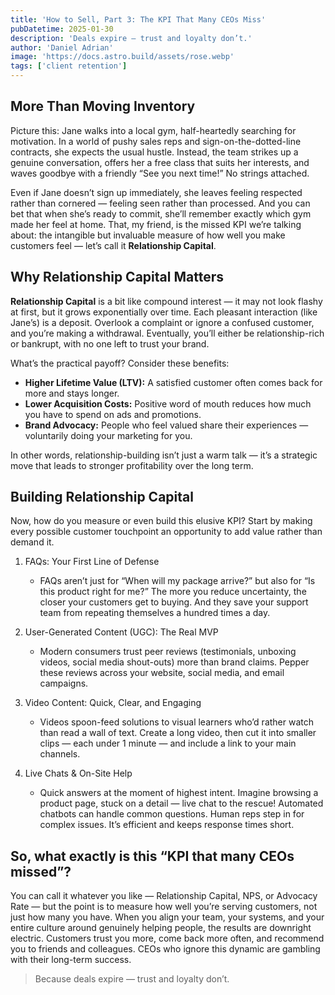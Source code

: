 ```yaml
---
title: 'How to Sell, Part 3: The KPI That Many CEOs Miss'
pubDatetime: 2025-01-30
description: 'Deals expire — trust and loyalty don’t.'
author: 'Daniel Adrian'
image: 'https://docs.astro.build/assets/rose.webp'
tags: ['client retention']
---
```


## More Than Moving Inventory

Picture this: Jane walks into a local gym, half-heartedly searching for motivation. In a world of pushy sales reps and sign-on-the-dotted-line contracts, she expects the usual hustle. Instead, the team strikes up a genuine conversation, offers her a free class that suits her interests, and waves goodbye with a friendly “See you next time!” No strings attached.

Even if Jane doesn’t sign up immediately, she leaves feeling respected rather than cornered — feeling seen rather than processed. And you can bet that when she’s ready to commit, she’ll remember exactly which gym made her feel at home. That, my friend, is the missed KPI we’re talking about: the intangible but invaluable measure of how well you make customers feel — let’s call it **Relationship Capital**.

## Why Relationship Capital Matters

**Relationship Capital** is a bit like compound interest — it may not look flashy at first, but it grows exponentially over time. Each pleasant interaction (like Jane’s) is a deposit. Overlook a complaint or ignore a confused customer, and you’re making a withdrawal. Eventually, you’ll either be relationship-rich or bankrupt, with no one left to trust your brand.

What’s the practical payoff? Consider these benefits:

- **Higher Lifetime Value (LTV):** A satisfied customer often comes back for more and stays longer.
- **Lower Acquisition Costs:** Positive word of mouth reduces how much you have to spend on ads and promotions.
- **Brand Advocacy:** People who feel valued share their experiences — voluntarily doing your marketing for you.

In other words, relationship-building isn’t just a warm talk — it’s a strategic move that leads to stronger profitability over the long term.

## Building Relationship Capital

Now, how do you measure or even build this elusive KPI? Start by making every possible customer touchpoint an opportunity to add value rather than demand it.

1. FAQs: Your First Line of Defense

   - FAQs aren’t just for “When will my package arrive?” but also for “Is this product right for me?” The more you reduce uncertainty, the closer your customers get to buying. And they save your support team from repeating themselves a hundred times a day.

2. User-Generated Content (UGC): The Real MVP

   - Modern consumers trust peer reviews (testimonials, unboxing videos, social media shout-outs) more than brand claims. Pepper these reviews across your website, social media, and email campaigns.

3. Video Content: Quick, Clear, and Engaging

   - Videos spoon-feed solutions to visual learners who’d rather watch than read a wall of text. Create a long video, then cut it into smaller clips — each under 1 minute — and include a link to your main channels.

4. Live Chats & On-Site Help

   - Quick answers at the moment of highest intent. Imagine browsing a product page, stuck on a detail — live chat to the rescue! Automated chatbots can handle common questions. Human reps step in for complex issues. It’s efficient and keeps response times short.

## So, what exactly is this “KPI that many CEOs missed”?

You can call it whatever you like — Relationship Capital, NPS, or Advocacy Rate — but the point is to measure how well you’re serving customers, not just how many you have. When you align your team, your systems, and your entire culture around genuinely helping people, the results are downright electric. Customers trust you more, come back more often, and recommend you to friends and colleagues. CEOs who ignore this dynamic are gambling with their long-term success.

> Because deals expire — trust and loyalty don’t.
